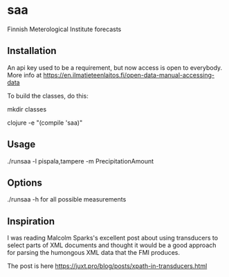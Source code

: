 # saa

Finnish Meterological Institute forecasts

## Installation

An api key used to be a requirement, but now access is open to everybody. More info at
https://en.ilmatieteenlaitos.fi/open-data-manual-accessing-data

To build the classes, do this:

mkdir classes

clojure -e "(compile 'saa)"

## Usage

./runsaa -l pispala,tampere -m PrecipitationAmount

## Options

./runsaa -h for all possible measurements

## Inspiration

I was reading Malcolm Sparks's excellent post about using transducers
to select parts of XML documents and thought it would be a good
approach for parsing the humongous XML data that the FMI produces. 

The post is here https://juxt.pro/blog/posts/xpath-in-transducers.html
